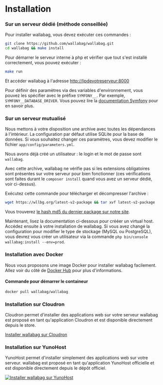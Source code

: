 # Installation

### Sur un serveur dédié (méthode conseillée)

Pour installer wallabag, vous devez exécuter ces commandes :

```bash
git clone https://github.com/wallabag/wallabag.git
cd wallabag && make install
```

Pour démarrer le serveur interne à php et vérifier que tout s'est
installé correctement, vous pouvez exécuter :

```bash
make run
```

Et accéder wallabag à l'adresse <http://lipdevotreserveur:8000>

Pour définir des paramètres via des variables d'environnement, vous
pouvez les spécifier avec le préfixe `SYMFONY__`. Par exemple,
`SYMFONY__DATABASE_DRIVER`. Vous pouvez lire la [documentation
Symfony](http://symfony.com/doc/current/cookbook/configuration/external_parameters.html)
pour en savoir plus.

### Sur un serveur mutualisé

Nous mettons à votre disposition une archive avec toutes les dépendances
à l'intérieur. La configuration par défaut utilise SQLite pour la base
de données. Si vous souhaitez changer ces paramètres, vous devez
modifier le fichier `app/config/parameters.yml`.

Nous avons déjà créé un utilisateur : le login et le mot de passe sont
`wallabag`.

Avec cette archive, wallabag ne vérifie pas si les extensions
obligatoires sont présentes sur votre serveur pour bien fonctionner (ces
vérifications sont faites durant le `composer install` quand vous avez
un serveur dédié, voir ci-dessus).

Exécutez cette commande pour télécharger et décompresser l'archive :

```bash
wget https://wllbg.org/latest-v2-package && tar xvf latest-v2-package
```

Vous trouverez [le hash md5 du dernier package sur notre
site](https://static.wallabag.org/releases/).

Maintenant, lisez la documentation ci-dessous pour crééer un virtual
host. Accédez ensuite à votre installation de wallabag. Si vous avez
changé la configuration pour modifier le type de stockage (MySQL ou
PostgreSQL), vous devrez vous créer un utilisateur via la commande
`php bin/console wallabag:install --env=prod`.

### Installation avec Docker

Nous vous proposons une image Docker pour installer wallabag facilement.
Allez voir du côté de [Docker
Hub](https://hub.docker.com/r/wallabag/wallabag/) pour plus
d'informations.

#### Commande pour démarrer le containeur

```bash
docker pull wallabag/wallabag
```

### Installation sur Cloudron

Cloudron permet d'installer des applications web sur votre serveur
wallabag est proposé en tant qu'application Cloudron et est disponible
directement depuis le store.

[Installer wallabag sur
Cloudron](https://cloudron.io/store/org.wallabag.cloudronapp.html)

### Installation sur YunoHost

YunoHost permet d'installer simplement des applications web sur votre serveur.
wallabag est proposé en tant qu'application YunoHost officielle et est disponible
directement depuis le dépôt officiel.

[![Installer wallabag sur 
YunoHost](https://install-app.yunohost.org/install-with-yunohost.png)](https://install-app.yunohost.org/?app=wallabag2)